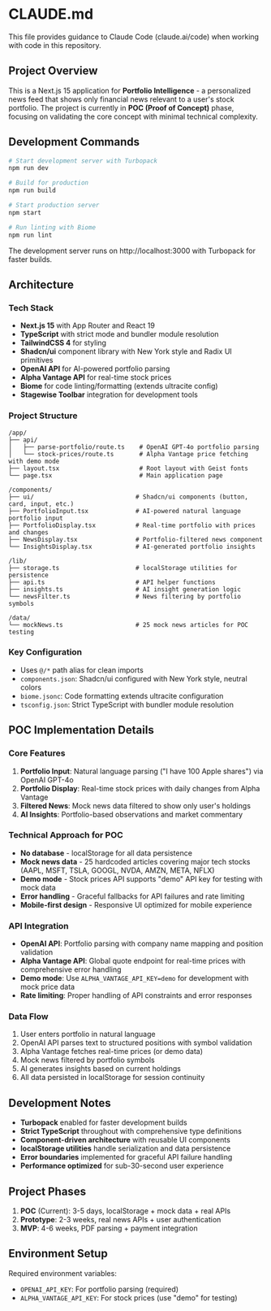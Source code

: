 # CLAUDE.md

This file provides guidance to Claude Code (claude.ai/code) when working with code in this repository.

## Project Overview

This is a Next.js 15 application for **Portfolio Intelligence** - a personalized news feed that shows only financial news relevant to a user's stock portfolio. The project is currently in **POC (Proof of Concept)** phase, focusing on validating the core concept with minimal technical complexity.

## Development Commands

```bash
# Start development server with Turbopack
npm run dev

# Build for production
npm run build

# Start production server
npm start

# Run linting with Biome
npm run lint
```

The development server runs on http://localhost:3000 with Turbopack for faster builds.

## Architecture

### Tech Stack
- **Next.js 15** with App Router and React 19
- **TypeScript** with strict mode and bundler module resolution
- **TailwindCSS 4** for styling
- **Shadcn/ui** component library with New York style and Radix UI primitives
- **OpenAI API** for AI-powered portfolio parsing
- **Alpha Vantage API** for real-time stock prices
- **Biome** for code linting/formatting (extends ultracite config)
- **Stagewise Toolbar** integration for development tools

### Project Structure
```
/app/
├── api/
│   ├── parse-portfolio/route.ts    # OpenAI GPT-4o portfolio parsing
│   └── stock-prices/route.ts       # Alpha Vantage price fetching with demo mode
├── layout.tsx                      # Root layout with Geist fonts
└── page.tsx                        # Main application page

/components/
├── ui/                            # Shadcn/ui components (button, card, input, etc.)
├── PortfolioInput.tsx             # AI-powered natural language portfolio input
├── PortfolioDisplay.tsx           # Real-time portfolio with prices and changes
├── NewsDisplay.tsx                # Portfolio-filtered news component
└── InsightsDisplay.tsx            # AI-generated portfolio insights

/lib/
├── storage.ts                     # localStorage utilities for persistence
├── api.ts                         # API helper functions
├── insights.ts                    # AI insight generation logic
└── newsFilter.ts                  # News filtering by portfolio symbols

/data/
└── mockNews.ts                    # 25 mock news articles for POC testing
```

### Key Configuration
- Uses `@/*` path alias for clean imports
- `components.json`: Shadcn/ui configured with New York style, neutral colors
- `biome.jsonc`: Code formatting extends ultracite configuration
- `tsconfig.json`: Strict TypeScript with bundler module resolution

## POC Implementation Details

### Core Features
1. **Portfolio Input**: Natural language parsing ("I have 100 Apple shares") via OpenAI GPT-4o
2. **Portfolio Display**: Real-time stock prices with daily changes from Alpha Vantage
3. **Filtered News**: Mock news data filtered to show only user's holdings
4. **AI Insights**: Portfolio-based observations and market commentary

### Technical Approach for POC
- **No database** - localStorage for all data persistence
- **Mock news data** - 25 hardcoded articles covering major tech stocks (AAPL, MSFT, TSLA, GOOGL, NVDA, AMZN, META, NFLX)
- **Demo mode** - Stock prices API supports "demo" API key for testing with mock data
- **Error handling** - Graceful fallbacks for API failures and rate limiting
- **Mobile-first design** - Responsive UI optimized for mobile experience

### API Integration
- **OpenAI API**: Portfolio parsing with company name mapping and position validation
- **Alpha Vantage API**: Global quote endpoint for real-time prices with comprehensive error handling
- **Demo mode**: Use `ALPHA_VANTAGE_API_KEY=demo` for development with mock price data
- **Rate limiting**: Proper handling of API constraints and error responses

### Data Flow
1. User enters portfolio in natural language
2. OpenAI API parses text to structured positions with symbol validation
3. Alpha Vantage fetches real-time prices (or demo data)
4. Mock news filtered by portfolio symbols
5. AI generates insights based on current holdings
6. All data persisted in localStorage for session continuity

## Development Notes

- **Turbopack** enabled for faster development builds
- **Strict TypeScript** throughout with comprehensive type definitions
- **Component-driven architecture** with reusable UI components
- **localStorage utilities** handle serialization and data persistence
- **Error boundaries** implemented for graceful API failure handling
- **Performance optimized** for sub-30-second user experience

## Project Phases

1. **POC** (Current): 3-5 days, localStorage + mock data + real APIs
2. **Prototype**: 2-3 weeks, real news APIs + user authentication
3. **MVP**: 4-6 weeks, PDF parsing + payment integration

## Environment Setup

Required environment variables:
- `OPENAI_API_KEY`: For portfolio parsing (required)
- `ALPHA_VANTAGE_API_KEY`: For stock prices (use "demo" for testing)